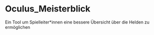 # Oculus_Meisterblick
Ein Tool um Spielleiter*innen eine bessere Übersicht über die Helden zu ermöglichen
